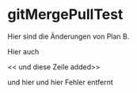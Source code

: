 # gitMergePullTest

Hier sind die Änderungen von Plan B.

Hier auch

<< und diese Zeile added>>

und hier und hier
Fehler entfernt